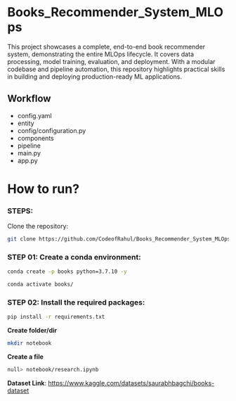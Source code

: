# Books_Recommender_System_MLOps
This project showcases a complete, end-to-end book recommender system, demonstrating the entire MLOps lifecycle. It covers data processing, model training, evaluation, and deployment. With a modular codebase and pipeline automation, this repository highlights practical skills in building and deploying production-ready ML applications.


## Workflow

- config.yaml
- entity
- config/configuration.py
- components
- pipeline
- main.py
- app.py


# How to run?

### STEPS:

Clone the repository:

```bash
git clone https://github.com/CodeofRahul/Books_Recommender_System_MLOps.git
```

### STEP 01: Create a conda environment:

```bash
conda create -p books python=3.7.10 -y
```

```bash
conda activate books/
```

### STEP 02: Install the required packages:

```bash
pip install -r requirements.txt
```

**Create folder/dir**

```bash
mkdir notebook
```

**Create a file**

```bash
null> notebook/research.ipynb
```

**Dataset Link**: https://www.kaggle.com/datasets/saurabhbagchi/books-dataset